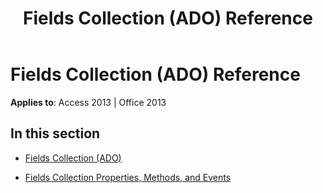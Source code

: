 ﻿---
title: Fields Collection (ADO) Reference
TOCTitle: Fields Collection (ADO)
ms:assetid: bf2f780e-8a29-4d20-a5ec-80567860d576
ms:mtpsurl: https://msdn.microsoft.com/library/JJ249929(v=office.15)
ms:contentKeyID: 48547480
ms.date: 09/18/2015
mtps_version: v=office.15
---

# Fields Collection (ADO) Reference


**Applies to**: Access 2013 | Office 2013

## In this section

  - [Fields Collection (ADO)](fields-collection-ado.md)

  - [Fields Collection Properties, Methods, and Events](fields-collection-properties-methods-and-events.md)

